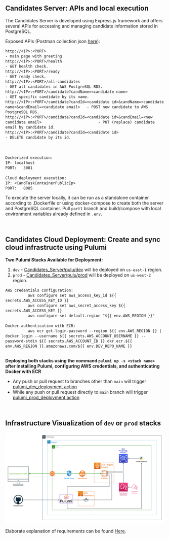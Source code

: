 ## Candidates Server: APIs and local execution

The Candidates Server is developed using Express.js framework and offers several APIs for accessing and managing candidate information stored in PostgreSQL.

Exposed APIs (Postman collection json [here](https://github.com/JonathanYK/Candidates_Server/tree/part2pulu/postman_collection_API_tests)):
```
http://<IP>:<PORT>                                                                                         - main page with greeting
http://<IP>:<PORT>/health                                                                                  - GET health check.
http://<IP>:<PORT>/ready                                                                                   - GET ready check.
http://<IP>:<PORT>/all-candidates                                                                          - GET all candidates in AWS PostgreSQL RDS.
http://<IP>:<PORT>/candidate?candName=<candidate name>                                                     - GET specific candidate by its name.
http://<IP>:<PORT>/candidate?candId=<candidate id>&candName=<candidate name>&candEmail=<candidate email>   - POST new candidate to AWS PostgreSQL RDS.
http://<IP>:<PORT>/candidate?candId=<candidate id>&candEmail=<new candidate email>                         - PUT (replace) candidate email by candidate id.
http://<IP>:<PORT>/candidate?candId=<candidate id>                                                         - DELETE candidate by its id.



Dockerized execution:
IP:	localhost
PORT:	3001

Cloud deployment execution:
IP:	<CandTaskContainerPublicIp>
PORT:	8085
```

To execute the server locally, it can be run as a standalone container according to .Dockerfile or using docker-compose to create both the server and PostgreSQL container. Pull `part1` branch and build/compose with local environment variables already defined in `.env`.


$~~~$

## Candidates Cloud Deployment: Create and sync cloud infrastructe using Pulumi

**Two Pulumi Stacks Available for Deployment:**
1. `dev` - [Candidates_Server/pulu/dev](https://github.com/JonathanYK/Candidates_Server/tree/part2pulu/pulu/dev) will be deployed on `us-east-1` region.
2. `prod` - [Candidates_Server/pulu/prod](https://github.com/JonathanYK/Candidates_Server/tree/part2pulu/pulu/prod) will be deployed on `us-west-2` region.

```
AWS credentials configuration:
          aws configure set aws_access_key_id ${{ secrets.AWS_ACCESS_KEY_ID }}
          aws configure set aws_secret_access_key ${{ secrets.AWS_ACCESS_KEY }}
          aws configure set default.region "${{ env.AWS_REGION }}"

Docker authentication with ECR:
          aws ecr get-login-password --region ${{ env.AWS_REGION }} | docker login --username ${{ secrets.AWS_ACCOUNT_USERNAME }} --password-stdin ${{ secrets.AWS_ACCOUNT_ID }}.dkr.ecr.${{ env.AWS_REGION }}.amazonaws.com/${{ env.DEV_REPO_NAME }}
          
```
**Deploying both stacks using the command `pulumi up -s <stack name>` after installing Pulumi, configuring AWS credentials, and authenticating Docker with ECR**
- Any push or pull request to branches other than `main` will trigger [pulumi_dev_deployment action](https://github.com/JonathanYK/Candidates_Server/blob/part2pulu/.github/workflows/pulumi_dev_deployment.yml)
- While any push or pull request directly to `main` branch will trigger [pulumi_prod_deployment action](https://github.com/JonathanYK/Candidates_Server/blob/part2pulu/.github/workflows/pulumi_prod_deployment.yml)

$~~~$

## Infrastructure Visualization of `dev` or `prod` stacks

![AWS_Infra_Visualization](https://github.com/JonathanYK/Candidates_Server/blob/part2pulu/pulu/AWS_Infra_Visualization.png?raw=true)

Elaborate explanation of requirements can be found [Here](https://github.com/JonathanYK/Candidates_Server/blob/main/Candidates_Server_Spec.pdf/).
